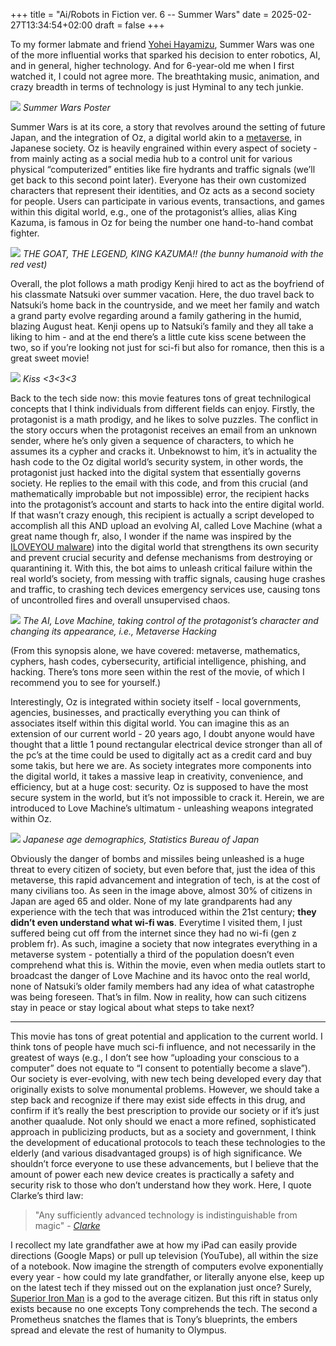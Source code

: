 +++
title =  "Ai/Robots in Fiction ver. 6 -- Summer Wars"
date = 2025-02-27T13:34:54+02:00
draft = false
+++

To my former labmate and friend [Yohei Hayamizu](https://yoheihayamizu.github.io/yhayamizu/), Summer Wars was one of the more influential works that sparked his decision to enter robotics, AI, and in general, higher technology. And for 6-year-old me when I first watched it, I could not agree more. The breathtaking music, animation, and crazy breadth in terms of technology is just Hyminal to any tech junkie.

![](https://i.imgur.com/HmjQrtJ.png)
*Summer Wars Poster*

Summer Wars is at its core, a story that revolves around the setting of future Japan, and the integration of Oz, a digital world akin to a [metaverse](https://en.wikipedia.org/wiki/Metaverse), in Japanese society. Oz is heavily engrained within every aspect of society - from mainly acting as a social media hub to a control unit for various physical “computerized” entities like fire hydrants and traffic signals (we’ll get back to this second point later). Everyone has their own customized characters that represent their identities, and Oz acts as a second society for people. Users can participate in various events, transactions, and games within this digital world, e.g., one of the protagonist’s allies, alias King Kazuma, is famous in Oz for being the number one hand-to-hand combat fighter.

![](https://i.pinimg.com/originals/37/e6/0c/37e60c0bb0420978c634708bf1b8be76.gif)
*THE GOAT, THE LEGEND, KING KAZUMA!! (the bunny humanoid with the red vest)*

Overall, the plot follows a math prodigy Kenji hired to act as the boyfriend of his classmate Natsuki over summer vacation. Here, the duo travel back to Natsuki’s home back in the countryside, and we meet her family and watch a grand party evolve regarding around a family gathering in the humid, blazing August heat. Kenji opens up to Natsuki’s family and they all take a liking to him - and at the end there’s a little cute kiss scene between the two, so if you’re looking not just for sci-fi but also for romance, then this is a great sweet movie!

![](https://steamuserimages-a.akamaihd.net/ugc/938339806457809695/84FEBBC22B38EEBC0B37403FE6D9B94C76689067/?imw=5000&imh=5000&ima=fit&impolicy=Letterbox&imcolor=%23000000&letterbox=false)
*Kiss <3<3<3*

Back to the tech side now: this movie features tons of great technilogical concepts that I think individuals from different fields can enjoy. Firstly, the protagonist is a math prodigy, and he likes to solve puzzles. The conflict in the story occurs when the protagonist receives an email from an unknown sender, where he’s only given a sequence of characters, to which he assumes its a cypher and cracks it. Unbeknowst to him, it’s in actuality the hash code to the Oz digital world’s security system, in other words, the protagonist just hacked into the digital system that essentially governs society. He replies to the email with this code, and from this crucial (and mathematically improbable but not impossible) error, the recipient hacks into the protagonist’s account and starts to hack into the entire digital world. If that wasn’t crazy enough, this recipient is actually a script developed to accomplish all this AND upload an evolving AI, called Love Machine (what a great name though fr, also, I wonder if the name was inspired by the [ILOVEYOU malware](https://en.wikipedia.org/wiki/ILOVEYOU)) into the digital world that strengthens its own security and prevent crucial security and defense mechanisms from destroying or quarantining it. With this, the bot aims to unleash critical failure within the real world’s society, from messing with traffic signals, causing huge crashes and traffic, to crashing tech devices emergency services use, causing tons of uncontrolled fires and overall unsupervised chaos.

![](https://64.media.tumblr.com/de5b4f8badb90566a9f9330061de7b9a/2a2c3db5b824bf48-2d/s540x810/fb19c207474781c83c8069590e446779282767cb.gifv)
*The AI, Love Machine, taking control of the protagonist’s character and changing its appearance, i.e., Metaverse Hacking*

(From this synopsis alone, we have covered: metaverse, mathematics, cyphers, hash codes, cybersecurity, artificial intelligence, phishing, and hacking. There’s tons more seen within the rest of the movie, of which I recommend you to see for yourself.)

Interestingly, Oz is integrated within society itself - local governments, agencies, businesses, and practically everything you can think of associates itself within this digital world. You can imagine this as an extension of our current world - 20 years ago, I doubt anyone would have thought that a little 1 pound rectangular electrical device stronger than all of the pc’s at the time could be used to digitally act as a credit card and buy some takis, but here we are. As society integrates more components into the digital world, it takes a massive leap in creativity, convenience, and efficiency, but at a huge cost: security. Oz is supposed to have the most secure system in the world, but it’s not impossible to crack it. Herein, we are introduced to Love Machine’s ultimatum - unleashing weapons integrated within Oz.

![](https://www.stat.go.jp/english/data/jinsui/2023np/img/15k2023-2.gif)
*Japanese age demographics, Statistics Bureau of Japan*

Obviously the danger of bombs and missiles being unleashed is a huge threat to every citizen of society, but even before that, just the idea of this metaverse, this rapid advancement and integration of tech, is at the cost of many civilians too. As seen in the image above, almost 30% of citizens in Japan are aged 65 and older. None of my late grandparents had any experience with the tech that was introduced within the 21st century; **they didn’t even understand what wi-fi was**. Everytime I visited them, I just suffered being cut off from the internet since they had no wi-fi (gen z problem fr). As such, imagine a society that now integrates everything in a metaverse system - potentially a third of the population doesn’t even comprehend what this is. Within the movie, even when media outlets start to broadcast the danger of Love Machine and its havoc onto the real world, none of Natsuki’s older family members had any idea of what catastrophe was being foreseen. That’s in film. Now in reality, how can such citizens stay in peace or stay logical about what steps to take next?

---

This movie has tons of great potential and application to the current world. I think tons of people have much sci-fi influence, and not necessarily in the greatest of ways (e.g., I don’t see how “uploading your conscious to a computer” does not equate to “I consent to potentially become a slave”). Our society is ever-evolving, with new tech being developed every day that originally exists to solve monumental problems. However, we should take a step back and recognize if there may exist side effects in this drug, and confirm if it’s really the best prescription to provide our society or if it’s just another quaalude. Not only should we enact a more refined, sophisticated approach in publicizing products, but as a society and government, I think the development of educational protocols to teach these technologies to the elderly (and various disadvantaged groups) is of high significance. We shouldn’t force everyone to use these advancements, but I believe that the amount of power each new device creates is practically a safety and security risk to those who don’t understand how they work. Here, I quote Clarke’s third law:

> "Any sufficiently advanced technology is indistinguishable from magic" - [*Clarke*](https://en.wikipedia.org/wiki/Clarke%27s_three_laws)

I recollect my late grandfather awe at how my iPad can easily provide directions (Google Maps) or pull up television (YouTube), all within the size of a notebook. Now imagine the strength of computers evolve exponentially every year - how could my late grandfather, or literally anyone else, keep up on the latest tech if they missed out on the explanation just once? Surely, [Superior Iron Man](https://villains.fandom.com/wiki/Superior_Iron_Man) is a god to the average citizen. But this rift in status only exists because no one excepts Tony comprehends the tech. The second a Prometheus snatches the flames that is Tony’s blueprints, the embers spread and elevate the rest of humanity to Olympus.